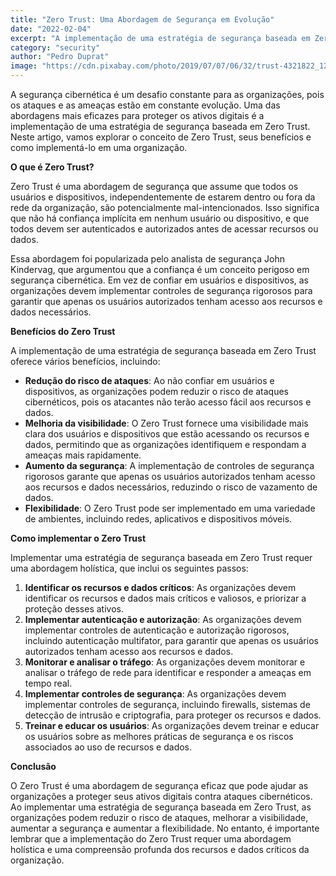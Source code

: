```yaml
---
title: "Zero Trust: Uma Abordagem de Segurança em Evolução"
date: "2022-02-04"
excerpt: "A implementação de uma estratégia de segurança baseada em Zero Trust é uma abordagem eficaz para proteger os ativos digitais contra ataques cibernéticos, reduzindo o risco de ataques e melhorando a visibilidade e a segurança."
category: "security"
author: "Pedro Duprat"
image: "https://cdn.pixabay.com/photo/2019/07/07/06/32/trust-4321822_1280.jpg"
---
```


A segurança cibernética é um desafio constante para as organizações, pois os ataques e as ameaças estão em constante evolução. Uma das abordagens mais eficazes para proteger os ativos digitais é a implementação de uma estratégia de segurança baseada em Zero Trust. Neste artigo, vamos explorar o conceito de Zero Trust, seus benefícios e como implementá-lo em uma organização.

**O que é Zero Trust?**

Zero Trust é uma abordagem de segurança que assume que todos os usuários e dispositivos, independentemente de estarem dentro ou fora da rede da organização, são potencialmente mal-intencionados. Isso significa que não há confiança implícita em nenhum usuário ou dispositivo, e que todos devem ser autenticados e autorizados antes de acessar recursos ou dados.

Essa abordagem foi popularizada pelo analista de segurança John Kindervag, que argumentou que a confiança é um conceito perigoso em segurança cibernética. Em vez de confiar em usuários e dispositivos, as organizações devem implementar controles de segurança rigorosos para garantir que apenas os usuários autorizados tenham acesso aos recursos e dados necessários.

**Benefícios do Zero Trust**

A implementação de uma estratégia de segurança baseada em Zero Trust oferece vários benefícios, incluindo:

* **Redução do risco de ataques**: Ao não confiar em usuários e dispositivos, as organizações podem reduzir o risco de ataques cibernéticos, pois os atacantes não terão acesso fácil aos recursos e dados.
* **Melhoria da visibilidade**: O Zero Trust fornece uma visibilidade mais clara dos usuários e dispositivos que estão acessando os recursos e dados, permitindo que as organizações identifiquem e respondam a ameaças mais rapidamente.
* **Aumento da segurança**: A implementação de controles de segurança rigorosos garante que apenas os usuários autorizados tenham acesso aos recursos e dados necessários, reduzindo o risco de vazamento de dados.
* **Flexibilidade**: O Zero Trust pode ser implementado em uma variedade de ambientes, incluindo redes, aplicativos e dispositivos móveis.

**Como implementar o Zero Trust**

Implementar uma estratégia de segurança baseada em Zero Trust requer uma abordagem holística, que inclui os seguintes passos:

1. **Identificar os recursos e dados críticos**: As organizações devem identificar os recursos e dados mais críticos e valiosos, e priorizar a proteção desses ativos.
2. **Implementar autenticação e autorização**: As organizações devem implementar controles de autenticação e autorização rigorosos, incluindo autenticação multifator, para garantir que apenas os usuários autorizados tenham acesso aos recursos e dados.
3. **Monitorar e analisar o tráfego**: As organizações devem monitorar e analisar o tráfego de rede para identificar e responder a ameaças em tempo real.
4. **Implementar controles de segurança**: As organizações devem implementar controles de segurança, incluindo firewalls, sistemas de detecção de intrusão e criptografia, para proteger os recursos e dados.
5. **Treinar e educar os usuários**: As organizações devem treinar e educar os usuários sobre as melhores práticas de segurança e os riscos associados ao uso de recursos e dados.

**Conclusão**

O Zero Trust é uma abordagem de segurança eficaz que pode ajudar as organizações a proteger seus ativos digitais contra ataques cibernéticos. Ao implementar uma estratégia de segurança baseada em Zero Trust, as organizações podem reduzir o risco de ataques, melhorar a visibilidade, aumentar a segurança e aumentar a flexibilidade. No entanto, é importante lembrar que a implementação do Zero Trust requer uma abordagem holística e uma compreensão profunda dos recursos e dados críticos da organização.
